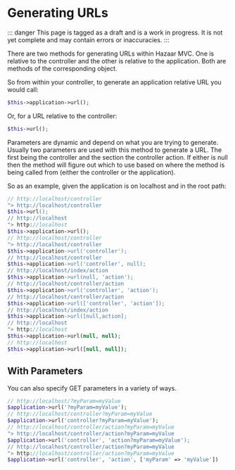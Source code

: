 # Generating URLs

::: danger
This page is tagged as a draft and is a work in progress.  It is not yet complete and may contain errors or inaccuracies.
:::

There are two methods for generating URLs within Hazaar MVC. One is relative to the controller and the other is relative to the application. Both are methods of the corresponding object.

So from within your controller, to generate an application relative URL you would call:

```php
$this->application->url();
```

Or, for a URL relative to the controller:

```php
$this->url();
```

Parameters are dynamic and depend on what you are trying to generate. Usually two parameters are used with this method to generate a URL. The first being the controller and the section the controller action. If either is null then the method will figure out which to use based on where the method is being called from (either the controller or the application).

So as an example, given the application is on localhost and in the root path:

```php
// http://localhost/controller
"> http://localhost/controller
$this->url(); 
// http://localhost
"> http://localhost
$this->application->url();                              
// http://localhost/controller
"> http://localhost/controller
$this->application->url('controller');    
// http://localhost/controller              
$this->application->url('controller', null);
// http://localhost/index/action            
$this->application->url(null, 'action');                
// http://localhost/controller/action
$this->application->url('controller', 'action');       
// http://localhost/controller/action 
$this->application->url(['controller', 'action']);
// http://localhost/index/action
$this->application->url([null,action];
// http://localhost
"> http://localhost
$this->application->url(null, null);       
// http://localhost             
$this->application->url([null, null]);
```

## With Parameters

You can also specify GET parameters in a variety of ways.

```php
// http://localhost/?myParam=myValue
$application->url('?myParam=myValue');
// http://localhost/controller?myParam=myValue
$application->url('controller?myParam=myValue');                             
// http://localhost/controller/action?myParam=myValue
"> http://localhost/controller/action?myParam=myValue
$application->url('controller', 'action?myParam=myValue');                   
// http://localhost/controller/action?myParam=myValue
"> http://localhost/controller/action?myParam=myValue
$application->url('controller', 'action', ['myParam' => 'myValue'])
```